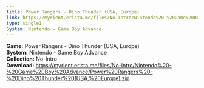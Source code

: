 ```yaml
---
title: Power Rangers - Dino Thunder (USA, Europe)
link: https://myrient.erista.me/files/No-Intro/Nintendo%20-%20Game%20Boy%20Advance/Power%20Rangers%20-%20Dino%20Thunder%20(USA,%20Europe).zip
type: single1
System: Nintendo - Game Boy Advance
---
```

<b>Game:</b> Power Rangers - Dino Thunder (USA, Europe)<br>
<b>System:</b> Nintendo - Game Boy Advance<br>
<b>Collection:</b> No-Intro<br>
<b>Download:</b> https://myrient.erista.me/files/No-Intro/Nintendo%20-%20Game%20Boy%20Advance/Power%20Rangers%20-%20Dino%20Thunder%20(USA,%20Europe).zip